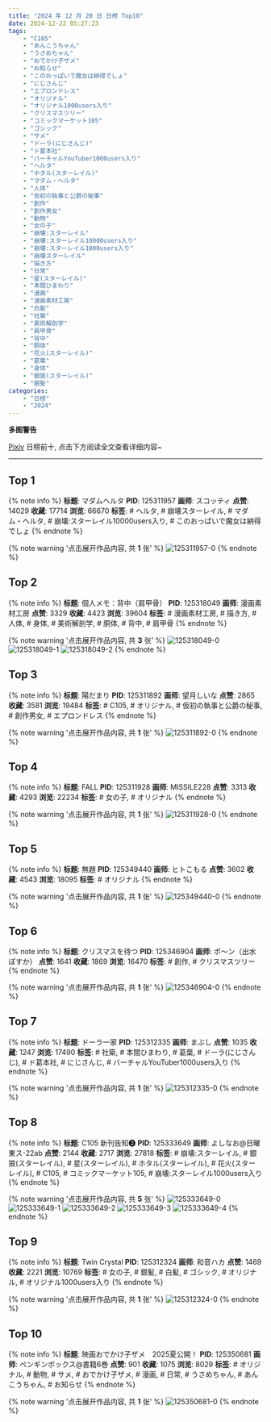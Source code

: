 ```yaml
---
title: "2024 年 12 月 20 日 日榜 Top10"
date: 2024-12-22 05:27:23
tags:
    - "C105"
    - "あんこうちゃん"
    - "うさめちゃん"
    - "おでかけ子ザメ"
    - "お知らせ"
    - "このおっぱいで魔女は納得でしょ"
    - "にじさんじ"
    - "エプロンドレス"
    - "オリジナル"
    - "オリジナル1000users入り"
    - "クリスマスツリー"
    - "コミックマーケット105"
    - "ゴシック"
    - "サメ"
    - "ドーラ(にじさんじ)"
    - "ド葛本社"
    - "バーチャルYouTuber1000users入り"
    - "ヘルタ"
    - "ホタル(スターレイル)"
    - "マダム・ヘルタ"
    - "人体"
    - "仮初の執事と公爵の秘事"
    - "創作"
    - "創作男女"
    - "動物"
    - "女の子"
    - "崩壊:スターレイル"
    - "崩壊:スターレイル10000users入り"
    - "崩壊:スターレイル1000users入り"
    - "崩壊スターレイル"
    - "描き方"
    - "日常"
    - "星(スターレイル)"
    - "本間ひまわり"
    - "漫画"
    - "漫画素材工房"
    - "白髪"
    - "社築"
    - "美術解剖学"
    - "肩甲骨"
    - "背中"
    - "胴体"
    - "花火(スターレイル)"
    - "葛葉"
    - "身体"
    - "銀狼(スターレイル)"
    - "銀髪"
categories:
    - "日榜"
    - "2024"
---
```


<i class="fa fa-triangle-exclamation"></i>**多图警告**<i class="fa fa-triangle-exclamation"></i>

[Pixiv](https://www.pixiv.net/) 日榜前十, 点击下方阅读全文查看详细内容~

<!-- more -->

---

## Top 1

{% note info %}
**标题**: マダムヘルタ
**PID**: 125311957 **画师**: スコッティ
**点赞**: 14029 **收藏**: 17714 **浏览**: 66670
**标签**: # ヘルタ, # 崩壊スターレイル, # マダム・ヘルタ, # 崩壊:スターレイル10000users入り, # このおっぱいで魔女は納得でしょ
{% endnote %}

{% note warning '点击展开作品内容, 共 **1** 张' %}
![125311957-0](https://i.pixiv.re/img-original/img/2024/12/19/00/00/52/125311957_p0.jpg)
{% endnote %}

## Top 2

{% note info %}
**标题**: 個人メモ：背中（肩甲骨）
**PID**: 125318049 **画师**: 漫画素材工房
**点赞**: 3329 **收藏**: 4423 **浏览**: 39604
**标签**: # 漫画素材工房, # 描き方, # 人体, # 身体, # 美術解剖学, # 胴体, # 背中, # 肩甲骨
{% endnote %}

{% note warning '点击展开作品内容, 共 **3** 张' %}
![125318049-0](https://i.pixiv.re/img-original/img/2024/12/19/06/00/09/125318049_p0.jpg)
![125318049-1](https://i.pixiv.re/img-original/img/2024/12/19/06/00/09/125318049_p1.jpg)
![125318049-2](https://i.pixiv.re/img-original/img/2024/12/19/06/00/09/125318049_p2.jpg)
{% endnote %}

## Top 3

{% note info %}
**标题**: 陽だまり
**PID**: 125311892 **画师**: 望月しいな
**点赞**: 2865 **收藏**: 3581 **浏览**: 19484
**标签**: # C105, # オリジナル, # 仮初の執事と公爵の秘事, # 創作男女, # エプロンドレス
{% endnote %}

{% note warning '点击展开作品内容, 共 **1** 张' %}
![125311892-0](https://i.pixiv.re/img-original/img/2024/12/19/00/00/33/125311892_p0.jpg)
{% endnote %}

## Top 4

{% note info %}
**标题**: FALL
**PID**: 125311928 **画师**: MISSILE228
**点赞**: 3313 **收藏**: 4293 **浏览**: 22234
**标签**: # 女の子, # オリジナル
{% endnote %}

{% note warning '点击展开作品内容, 共 **1** 张' %}
![125311928-0](https://i.pixiv.re/img-original/img/2024/12/19/00/00/44/125311928_p0.jpg)
{% endnote %}

## Top 5

{% note info %}
**标题**: 無題
**PID**: 125349440 **画师**: ヒトこもる
**点赞**: 3602 **收藏**: 4543 **浏览**: 18095
**标签**: # オリジナル
{% endnote %}

{% note warning '点击展开作品内容, 共 **1** 张' %}
![125349440-0](https://i.pixiv.re/img-original/img/2024/12/20/10/57/16/125349440_p0.png)
{% endnote %}

## Top 6

{% note info %}
**标题**: クリスマスを待つ
**PID**: 125346904 **画师**: ポ～ン（出水ぽすか）
**点赞**: 1641 **收藏**: 1869 **浏览**: 16470
**标签**: # 創作, # クリスマスツリー
{% endnote %}

{% note warning '点击展开作品内容, 共 **1** 张' %}
![125346904-0](https://i.pixiv.re/img-original/img/2024/12/20/07/30/01/125346904_p0.jpg)
{% endnote %}

## Top 7

{% note info %}
**标题**: ドーラ一家
**PID**: 125312335 **画师**: まぶし
**点赞**: 1035 **收藏**: 1247 **浏览**: 17490
**标签**: # 社築, # 本間ひまわり, # 葛葉, # ドーラ(にじさんじ), # ド葛本社, # にじさんじ, # バーチャルYouTuber1000users入り
{% endnote %}

{% note warning '点击展开作品内容, 共 **1** 张' %}
![125312335-0](https://i.pixiv.re/img-original/img/2024/12/19/00/05/41/125312335_p0.jpg)
{% endnote %}

## Top 8

{% note info %}
**标题**: C105 新刊告知➋
**PID**: 125333649 **画师**: よしなお@日曜 東ス-22ab
**点赞**: 2144 **收藏**: 2717 **浏览**: 27818
**标签**: # 崩壊:スターレイル, # 銀狼(スターレイル), # 星(スターレイル), # ホタル(スターレイル), # 花火(スターレイル), # C105, # コミックマーケット105, # 崩壊:スターレイル1000users入り
{% endnote %}

{% note warning '点击展开作品内容, 共 **5** 张' %}
![125333649-0](https://i.pixiv.re/img-original/img/2024/12/19/20/58/40/125333649_p0.jpg)
![125333649-1](https://i.pixiv.re/img-original/img/2024/12/19/20/58/40/125333649_p1.jpg)
![125333649-2](https://i.pixiv.re/img-original/img/2024/12/19/20/58/40/125333649_p2.jpg)
![125333649-3](https://i.pixiv.re/img-original/img/2024/12/19/20/58/40/125333649_p3.jpg)
![125333649-4](https://i.pixiv.re/img-original/img/2024/12/19/20/58/40/125333649_p4.jpg)
{% endnote %}

## Top 9

{% note info %}
**标题**: Twin Crystal
**PID**: 125312324 **画师**: 和音ハカ
**点赞**: 1469 **收藏**: 2221 **浏览**: 10769
**标签**: # 女の子, # 銀髪, # 白髪, # ゴシック, # オリジナル, # オリジナル1000users入り
{% endnote %}

{% note warning '点击展开作品内容, 共 **1** 张' %}
![125312324-0](https://i.pixiv.re/img-original/img/2024/12/19/00/05/25/125312324_p0.jpg)
{% endnote %}

## Top 10

{% note info %}
**标题**: 映画おでかけ子ザメ　2025夏公開！
**PID**: 125350681 **画师**: ペンギンボックス@書籍6巻
**点赞**: 901 **收藏**: 1075 **浏览**: 8029
**标签**: # オリジナル, # 動物, # サメ, # おでかけ子ザメ, # 漫画, # 日常, # うさめちゃん, # あんこうちゃん, # お知らせ
{% endnote %}

{% note warning '点击展开作品内容, 共 **1** 张' %}
![125350681-0](https://i.pixiv.re/img-original/img/2024/12/20/12/14/38/125350681_p0.jpg)
{% endnote %}
